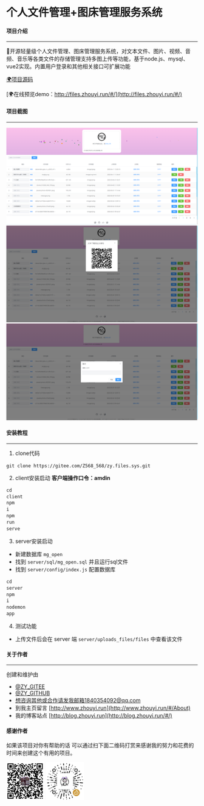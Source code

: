# 个人文件管理+图床管理服务系统

#### 项目介绍

---
🎉开源轻量级个人文件管理、图床管理服务系统，对文本文件、图片、视频、音频、音乐等各类文件的存储管理支持多图上传等功能，基于node.js、mysql、vue2实现。内置用户登录和其他相关接口可扩展功能

[🌍项目源码](https://gitee.com/Z568_568/zy.files.sys.git)

[🌍在线预览demo：http://files.zhouyi.run/#/](http://files.zhouyi.run/#/)

#### 项目截图

---
![img.png](doc/img.png)
![img.png](doc/share.png)
![img.png](doc/kl.png)

#### 安装教程

---

1. clone代码

`git clone https://gitee.com/Z568_568/zy.files.sys.git`

2. client安装启动 **客户端操作口令：amdin**

```js
cd
client
npm
i
npm
run
serve
```

3. server安装启动

- 新建数据库 `mg_open`
- 找到 `server/sql/mg_open.sql` 并且运行sql文件
- 找到 `server/config/index.js` 配置数据库

```js
cd
server
npm
i
nodemon
app
```

4. 测试功能

- 上传文件后会在 server 端  `server/uploads_files/files` 中查看该文件

#### 关于作者

---
创建和维护由

- [@ZY_GITEE](https://gitee.com/Z568_568)
- [@ZY_GITHUB](https://github.com/ZHYI-source)
- 想咨询其他或合作请发我邮箱1840354092@qq.com
- 到我主页留言 [http://www.zhouyi.run](http://www.zhouyi.run/#/About)
- 我的博客站点 [http://blog.zhouyi.run](http://blog.zhouyi.run/#/)

#### 感谢作者

如果该项目对你有帮助的话 可以通过扫下面二维码打赏来感谢我的努力和花费的时间来创建这个有用的项目。

<div>
   <img src="doc/zfb.jpg" width="100"> 
   <img src="doc/vx.jpg" width="100"> 
</div>
